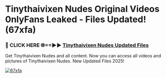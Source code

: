 # Tinythaivixen Nudes Original Videos 0nlyFans Leaked - Files Updated! (67xfa)

<h3>🔴 CLICK HERE 🌐==►► <a href="https://tinyurl.com/yrmya6cz" rel="nofollow">Tinythaivixen Nudes Updated Files</a></h3>

Get Tinythaivixen Nudes and all content. Now you can access all videos and pictures of Tinythaivixen Nudes. New Updated Files 2025!

[![67xfa](https://i.imgur.com/FMdXYCs.gif)](https://tinyurl.com/yrmya6cz)
